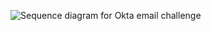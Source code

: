 
<div class="common-image-format">

![Sequence diagram for Okta email challenge](/img/authenticators/dotnet-authenticators-email-challenge-with-magic-link-flow-diagram.png)

</div>
